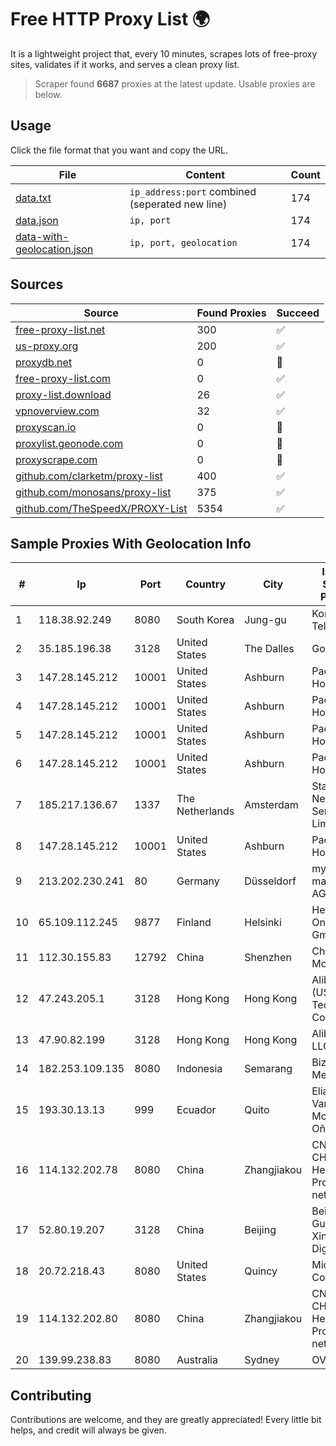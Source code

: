 
# Free HTTP Proxy List 🌍

It is a lightweight project that, every 10 minutes, scrapes lots of free-proxy sites, validates if it works, and serves a clean proxy list.


> Scraper found **6687** proxies at the latest update. Usable proxies are below.

## Usage

Click the file format that you want and copy the URL.


|File|Content|Count|
|----|-------|-----|
|[data.txt](https://raw.githubusercontent.com/themiralay/Proxy-List-World/master/data.txt)|`ip_address:port` combined (seperated new line)|174|
|[data.json](https://raw.githubusercontent.com/themiralay/Proxy-List-World/master/data.json)|`ip, port`|174|
|[data-with-geolocation.json](https://raw.githubusercontent.com/themiralay/Proxy-List-World/master/data-with-geolocation.json)|`ip, port, geolocation`|174|

## Sources

|Source|Found Proxies|Succeed|
|------|-------------|-------|
|[free-proxy-list.net](https://free-proxy-list.net)|300|✅|
|[us-proxy.org](https://www.us-proxy.org)|200|✅|
|[proxydb.net](http://proxydb.net)|0|🚫|
|[free-proxy-list.com](https://free-proxy-list.com/?page=&port=&type%5B%5D=http&type%5B%5D=https&up_time=0&search=Search)|0|✅|
|[proxy-list.download](https://www.proxy-list.download/HTTP)|26|✅|
|[vpnoverview.com](https://vpnoverview.com/privacy/anonymous-browsing/free-proxy-servers)|32|✅|
|[proxyscan.io](https://www.proxyscan.io)|0|🚫|
|[proxylist.geonode.com](https://proxylist.geonode.com/api/proxy-list?limit=300&page=1&sort_by=lastChecked&sort_type=desc&protocols=http,https)|0|🚫|
|[proxyscrape.com](https://api.proxyscrape.com/v2/?request=displayproxies&protocol=http&timeout=10000&country=all&ssl=all&anonymity=all)|0|🚫|
|[github.com/clarketm/proxy-list](https://raw.githubusercontent.com/clarketm/proxy-list/master/proxy-list-raw.txt)|400|✅|
|[github.com/monosans/proxy-list](https://raw.githubusercontent.com/monosans/proxy-list/main/proxies/http.txt)|375|✅|
|[github.com/TheSpeedX/PROXY-List](https://raw.githubusercontent.com/TheSpeedX/PROXY-List/master/http.txt)|5354|✅|


## Sample Proxies With Geolocation Info

|#|Ip|Port|Country|City|Internet Service Provider|
|-|--|----|-------|----|-------------------------|
|1|118.38.92.249|8080|South Korea|Jung-gu|Korea Telecom|
|2|35.185.196.38|3128|United States|The Dalles|Google LLC|
|3|147.28.145.212|10001|United States|Ashburn|Packet Host, Inc.|
|4|147.28.145.212|10001|United States|Ashburn|Packet Host, Inc.|
|5|147.28.145.212|10001|United States|Ashburn|Packet Host, Inc.|
|6|147.28.145.212|10001|United States|Ashburn|Packet Host, Inc.|
|7|185.217.136.67|1337|The Netherlands|Amsterdam|Stallion Network Services Limited|
|8|147.28.145.212|10001|United States|Ashburn|Packet Host, Inc.|
|9|213.202.230.241|80|Germany|Düsseldorf|myLoc managed IT AG|
|10|65.109.112.245|9877|Finland|Helsinki|Hetzner Online GmbH|
|11|112.30.155.83|12792|China|Shenzhen|China Mobile|
|12|47.243.205.1|3128|Hong Kong|Hong Kong|Alibaba (US) Technology Co., Ltd.|
|13|47.90.82.199|3128|Hong Kong|Hong Kong|Alibaba.com LLC|
|14|182.253.109.135|8080|Indonesia|Semarang|Biznet Metronet|
|15|193.30.13.13|999|Ecuador|Quito|Eliana Vanessa Morocho Oña|
|16|114.132.202.78|8080|China|Zhangjiakou|CNC Group CHINA169 Hebei Province network|
|17|52.80.19.207|3128|China|Beijing|Beijing Guanghuan Xinwang Digital|
|18|20.72.218.43|8080|United States|Quincy|Microsoft Corporation|
|19|114.132.202.80|8080|China|Zhangjiakou|CNC Group CHINA169 Hebei Province network|
|20|139.99.238.83|8080|Australia|Sydney|OVH SAS|



## Contributing

Contributions are welcome, and they are greatly appreciated! Every
little bit helps, and credit will always be given.

